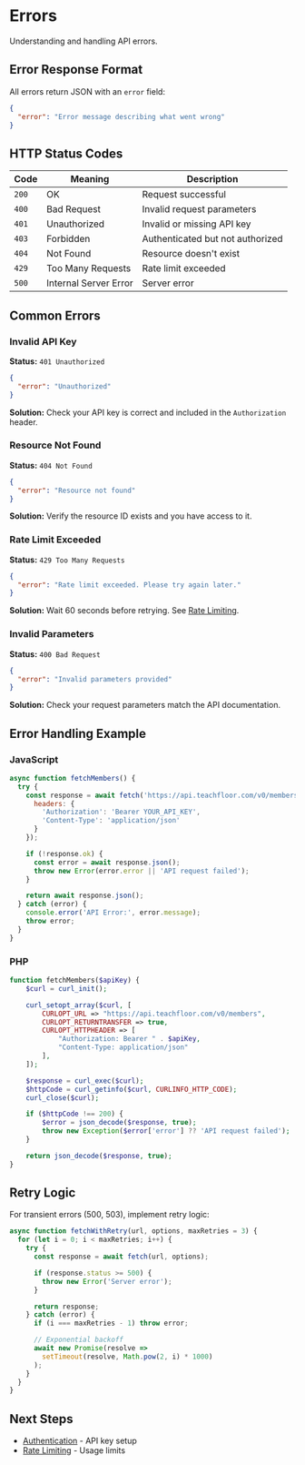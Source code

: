 # Errors

Understanding and handling API errors.

## Error Response Format

All errors return JSON with an `error` field:

```json
{
  "error": "Error message describing what went wrong"
}
```

## HTTP Status Codes

| Code | Meaning | Description |
|------|---------|-------------|
| `200` | OK | Request successful |
| `400` | Bad Request | Invalid request parameters |
| `401` | Unauthorized | Invalid or missing API key |
| `403` | Forbidden | Authenticated but not authorized |
| `404` | Not Found | Resource doesn't exist |
| `429` | Too Many Requests | Rate limit exceeded |
| `500` | Internal Server Error | Server error |

## Common Errors

### Invalid API Key

**Status:** `401 Unauthorized`

```json
{
  "error": "Unauthorized"
}
```

**Solution:** Check your API key is correct and included in the `Authorization` header.

### Resource Not Found

**Status:** `404 Not Found`

```json
{
  "error": "Resource not found"
}
```

**Solution:** Verify the resource ID exists and you have access to it.

### Rate Limit Exceeded

**Status:** `429 Too Many Requests`

```json
{
  "error": "Rate limit exceeded. Please try again later."
}
```

**Solution:** Wait 60 seconds before retrying. See [Rate Limiting](./02-rate-limiting.md).

### Invalid Parameters

**Status:** `400 Bad Request`

```json
{
  "error": "Invalid parameters provided"
}
```

**Solution:** Check your request parameters match the API documentation.

## Error Handling Example

### JavaScript

```javascript
async function fetchMembers() {
  try {
    const response = await fetch('https://api.teachfloor.com/v0/members', {
      headers: {
        'Authorization': 'Bearer YOUR_API_KEY',
        'Content-Type': 'application/json'
      }
    });

    if (!response.ok) {
      const error = await response.json();
      throw new Error(error.error || 'API request failed');
    }

    return await response.json();
  } catch (error) {
    console.error('API Error:', error.message);
    throw error;
  }
}
```

### PHP

```php
function fetchMembers($apiKey) {
    $curl = curl_init();

    curl_setopt_array($curl, [
        CURLOPT_URL => "https://api.teachfloor.com/v0/members",
        CURLOPT_RETURNTRANSFER => true,
        CURLOPT_HTTPHEADER => [
            "Authorization: Bearer " . $apiKey,
            "Content-Type: application/json"
        ],
    ]);

    $response = curl_exec($curl);
    $httpCode = curl_getinfo($curl, CURLINFO_HTTP_CODE);
    curl_close($curl);

    if ($httpCode !== 200) {
        $error = json_decode($response, true);
        throw new Exception($error['error'] ?? 'API request failed');
    }

    return json_decode($response, true);
}
```

## Retry Logic

For transient errors (500, 503), implement retry logic:

```javascript
async function fetchWithRetry(url, options, maxRetries = 3) {
  for (let i = 0; i < maxRetries; i++) {
    try {
      const response = await fetch(url, options);

      if (response.status >= 500) {
        throw new Error('Server error');
      }

      return response;
    } catch (error) {
      if (i === maxRetries - 1) throw error;

      // Exponential backoff
      await new Promise(resolve =>
        setTimeout(resolve, Math.pow(2, i) * 1000)
      );
    }
  }
}
```

## Next Steps

- [Authentication](./01-authentication.md) - API key setup
- [Rate Limiting](./02-rate-limiting.md) - Usage limits
